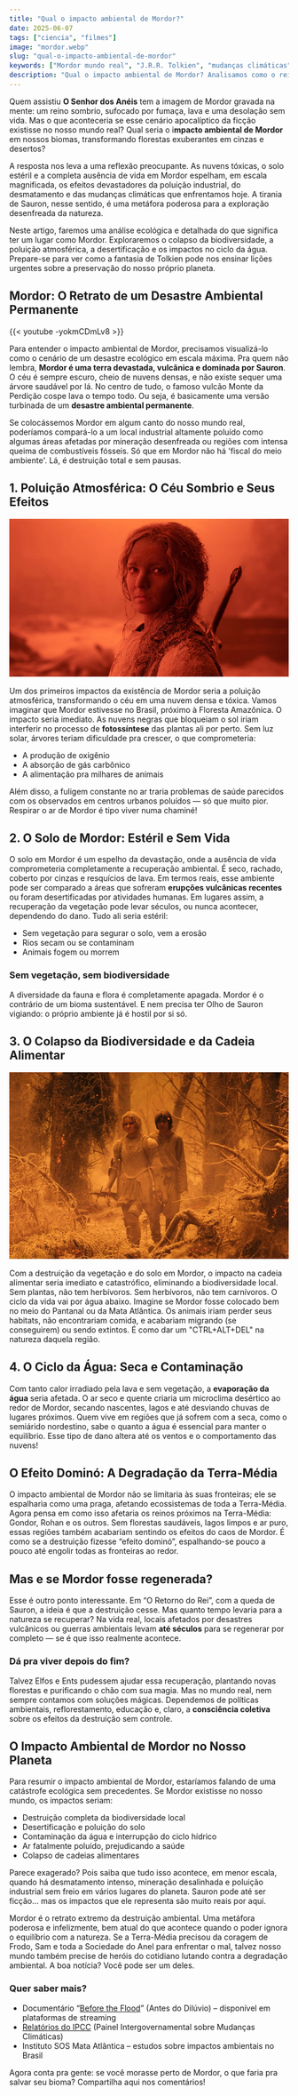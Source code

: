 ```yaml
---
title: "Qual o impacto ambiental de Mordor?"
date: 2025-06-07
tags: ["ciencia", "filmes"]
image: "mordor.webp"
slug: "qual-o-impacto-ambiental-de-mordor"
keywords: ["Mordor mundo real", "J.R.R. Tolkien", "mudanças climáticas"]
description: "Qual o impacto ambiental de Mordor? Analisamos como o reino de Sauron afetaria a natureza no mundo real!"
---
```


Quem assistiu **O Senhor dos Anéis** tem a imagem de Mordor gravada na mente: um reino sombrio, sufocado por fumaça, lava e uma desolação sem vida. Mas o que aconteceria se esse cenário apocalíptico da ficção existisse no nosso mundo real? Qual seria o i**mpacto ambiental de Mordor** em nossos biomas, transformando florestas exuberantes em cinzas e desertos?

A resposta nos leva a uma reflexão preocupante. As nuvens tóxicas, o solo estéril e a completa ausência de vida em Mordor espelham, em escala magnificada, os efeitos devastadores da poluição industrial, do desmatamento e das mudanças climáticas que enfrentamos hoje. A tirania de Sauron, nesse sentido, é uma metáfora poderosa para a exploração desenfreada da natureza.

Neste artigo, faremos uma análise ecológica e detalhada do que significa ter um lugar como Mordor. Exploraremos o colapso da biodiversidade, a poluição atmosférica, a desertificação e os impactos no ciclo da água. Prepare-se para ver como a fantasia de Tolkien pode nos ensinar lições urgentes sobre a preservação do nosso próprio planeta.

## Mordor: O Retrato de um Desastre Ambiental Permanente

{{< youtube -yokmCDmLv8 >}}

Para entender o impacto ambiental de Mordor, precisamos visualizá-lo como o cenário de um desastre ecológico em escala máxima. Pra quem não lembra, **Mordor é uma terra devastada, vulcânica e dominada por Sauron**. O céu é sempre escuro, cheio de nuvens densas, e não existe sequer uma árvore saudável por lá. No centro de tudo, o famoso vulcão Monte da Perdição cospe lava o tempo todo. Ou seja, é basicamente uma versão turbinada de um **desastre ambiental permanente**.

Se colocássemos Mordor em algum canto do nosso mundo real, poderíamos compará-lo a um local industrial altamente poluído como algumas áreas afetadas por mineração desenfreada ou regiões com intensa queima de combustíveis fósseis. Só que em Mordor não há 'fiscal do meio ambiente'. Lá, é destruição total e sem pausas.

## 1. Poluição Atmosférica: O Céu Sombrio e Seus Efeitos

![mordor_galadriel](mordor_galadriel.webp)

Um dos primeiros impactos da existência de Mordor seria a poluição atmosférica, transformando o céu em uma nuvem densa e tóxica. Vamos imaginar que Mordor estivesse no Brasil, próximo à Floresta Amazônica. O impacto seria imediato. As nuvens negras que bloqueiam o sol iriam interferir no processo de **fotossíntese** das plantas ali por perto. Sem luz solar, árvores teriam dificuldade pra crescer, o que comprometeria:

*   A produção de oxigênio
*   A absorção de gás carbônico
*   A alimentação pra milhares de animais

Além disso, a fuligem constante no ar traria problemas de saúde parecidos com os observados em centros urbanos poluídos — só que muito pior. Respirar o ar de Mordor é tipo viver numa chaminé!

## 2. O Solo de Mordor: Estéril e Sem Vida

O solo em Mordor é um espelho da devastação, onde a ausência de vida comprometeria completamente a recuperação ambiental. É seco, rachado, coberto por cinzas e resquícios de lava. Em termos reais, esse ambiente pode ser comparado a áreas que sofreram **erupções vulcânicas recentes** ou foram desertificadas por atividades humanas. Em lugares assim, a recuperação da vegetação pode levar séculos, ou nunca acontecer, dependendo do dano. Tudo ali seria estéril:

*   Sem vegetação para segurar o solo, vem a erosão
*   Rios secam ou se contaminam
*   Animais fogem ou morrem

### Sem vegetação, sem biodiversidade

A diversidade da fauna e flora é completamente apagada. Mordor é o contrário de um bioma sustentável. E nem precisa ter Olho de Sauron vigiando: o próprio ambiente já é hostil por si só.

## 3. O Colapso da Biodiversidade e da Cadeia Alimentar

![mordor_epic](epic-mordor.webp)

Com a destruição da vegetação e do solo em Mordor, o impacto na cadeia alimentar seria imediato e catastrófico, eliminando a biodiversidade local. Sem plantas, não tem herbívoros. Sem herbívoros, não tem carnívoros. O ciclo da vida vai por água abaixo. Imagine se Mordor fosse colocado bem no meio do Pantanal ou da Mata Atlântica. Os animais iriam perder seus habitats, não encontrariam comida, e acabariam migrando (se conseguirem) ou sendo extintos. É como dar um "CTRL+ALT+DEL" na natureza daquela região.

## 4. O Ciclo da Água: Seca e Contaminação

Com tanto calor irradiado pela lava e sem vegetação, a **evaporação da água** seria afetada. O ar seco e quente criaria um microclima desértico ao redor de Mordor, secando nascentes, lagos e até desviando chuvas de lugares próximos. Quem vive em regiões que já sofrem com a seca, como o semiárido nordestino, sabe o quanto a água é essencial para manter o equilíbrio. Esse tipo de dano altera até os ventos e o comportamento das nuvens!

## O Efeito Dominó: A Degradação da Terra-Média

O impacto ambiental de Mordor não se limitaria às suas fronteiras; ele se espalharia como uma praga, afetando ecossistemas de toda a Terra-Média. Agora pensa em como isso afetaria os reinos próximos na Terra-Média: Gondor, Rohan e os outros. Sem florestas saudáveis, lagos limpos e ar puro, essas regiões também acabariam sentindo os efeitos do caos de Mordor. É como se a destruição fizesse “efeito dominó”, espalhando-se pouco a pouco até engolir todas as fronteiras ao redor.

## Mas e se Mordor fosse regenerada?

Esse é outro ponto interessante. Em “O Retorno do Rei”, com a queda de Sauron, a ideia é que a destruição cesse. Mas quanto tempo levaria para a natureza se recuperar? Na vida real, locais afetados por desastres vulcânicos ou guerras ambientais levam **até séculos** para se regenerar por completo — se é que isso realmente acontece.

### Dá pra viver depois do fim?

Talvez Elfos e Ents pudessem ajudar essa recuperação, plantando novas florestas e purificando o chão com sua magia. Mas no mundo real, nem sempre contamos com soluções mágicas. Dependemos de políticas ambientais, reflorestamento, educação e, claro, a **consciência coletiva** sobre os efeitos da destruição sem controle.

## O Impacto Ambiental de Mordor no Nosso Planeta

Para resumir o impacto ambiental de Mordor, estaríamos falando de uma catástrofe ecológica sem precedentes. Se Mordor existisse no nosso mundo, os impactos seriam:

*   Destruição completa da biodiversidade local
*   Desertificação e poluição do solo
*   Contaminação da água e interrupção do ciclo hídrico
*   Ar fatalmente poluído, prejudicando a saúde
*   Colapso de cadeias alimentares

Parece exagerado? Pois saiba que tudo isso acontece, em menor escala, quando há desmatamento intenso, mineração desalinhada e poluição industrial sem freio em vários lugares do planeta. Sauron pode até ser ficção... mas os impactos que ele representa são muito reais por aqui.

Mordor é o retrato extremo da destruição ambiental. Uma metáfora poderosa e infelizmente, bem atual do que acontece quando o poder ignora o equilíbrio com a natureza. Se a Terra-Média precisou da coragem de Frodo, Sam e toda a Sociedade do Anel para enfrentar o mal, talvez nosso mundo também precise de heróis do cotidiano lutando contra a degradação ambiental. A boa notícia? Você pode ser um deles.

### Quer saber mais?

*   Documentário “[Before the Flood](https://youtu.be/zbEnOYtsXHA?si=ZrhahExVULVso6NY)” (Antes do Dilúvio) – disponível em plataformas de streaming
*   [Relatórios do IPCC](https://www.gov.br/mcti/pt-br/acompanhe-o-mcti/sirene/publicacoes/relatorios-do-ipcc) (Painel Intergovernamental sobre Mudanças Climáticas)
*   Instituto SOS Mata Atlântica – estudos sobre impactos ambientais no Brasil

Agora conta pra gente: se você morasse perto de Mordor, o que faria pra salvar seu bioma? Compartilha aqui nos comentários!